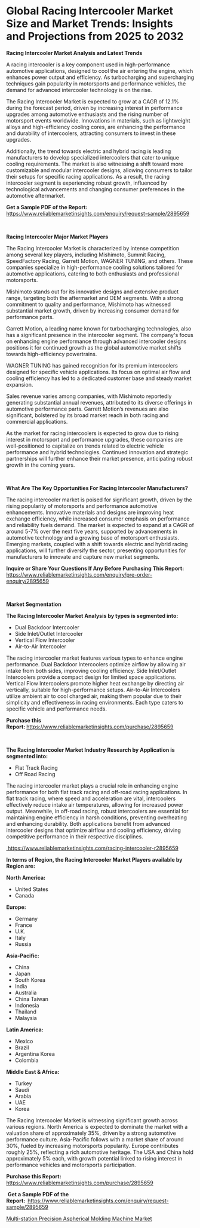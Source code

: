 <p><h1>Global Racing Intercooler Market Size and Market Trends: Insights and Projections from 2025 to 2032</h1></p><p><strong>Racing Intercooler Market Analysis and Latest Trends</strong></p>
<p><p>A racing intercooler is a key component used in high-performance automotive applications, designed to cool the air entering the engine, which enhances power output and efficiency. As turbocharging and supercharging techniques gain popularity in motorsports and performance vehicles, the demand for advanced intercooler technology is on the rise. </p><p>The Racing Intercooler Market is expected to grow at a CAGR of 12.1% during the forecast period, driven by increasing interest in performance upgrades among automotive enthusiasts and the rising number of motorsport events worldwide. Innovations in materials, such as lightweight alloys and high-efficiency cooling cores, are enhancing the performance and durability of intercoolers, attracting consumers to invest in these upgrades.</p><p>Additionally, the trend towards electric and hybrid racing is leading manufacturers to develop specialized intercoolers that cater to unique cooling requirements. The market is also witnessing a shift toward more customizable and modular intercooler designs, allowing consumers to tailor their setups for specific racing applications. As a result, the racing intercooler segment is experiencing robust growth, influenced by technological advancements and changing consumer preferences in the automotive aftermarket.</p></p>
<p><strong>Get a Sample PDF of the Report:&nbsp;</strong> <a href="https://www.reliablemarketinsights.com/enquiry/request-sample/2895659?utm_campaign=2667&utm_medium=2&utm_source=Github&utm_content=ia&utm_term=15032025&utm_id=racing-intercooler">https://www.reliablemarketinsights.com/enquiry/request-sample/2895659</a></p>
<p>&nbsp;</p>
<p><strong>Racing Intercooler Major Market Players</strong></p>
<p><p>The Racing Intercooler Market is characterized by intense competition among several key players, including Mishimoto, Summit Racing, SpeedFactory Racing, Garrett Motion, WAGNER TUNING, and others. These companies specialize in high-performance cooling solutions tailored for automotive applications, catering to both enthusiasts and professional motorsports.</p><p>Mishimoto stands out for its innovative designs and extensive product range, targeting both the aftermarket and OEM segments. With a strong commitment to quality and performance, Mishimoto has witnessed substantial market growth, driven by increasing consumer demand for performance parts.</p><p>Garrett Motion, a leading name known for turbocharging technologies, also has a significant presence in the intercooler segment. The company's focus on enhancing engine performance through advanced intercooler designs positions it for continued growth as the global automotive market shifts towards high-efficiency powertrains.</p><p>WAGNER TUNING has gained recognition for its premium intercoolers designed for specific vehicle applications. Its focus on optimal air flow and cooling efficiency has led to a dedicated customer base and steady market expansion. </p><p>Sales revenue varies among companies, with Mishimoto reportedly generating substantial annual revenues, attributed to its diverse offerings in automotive performance parts. Garrett Motion’s revenues are also significant, bolstered by its broad market reach in both racing and commercial applications.</p><p>As the market for racing intercoolers is expected to grow due to rising interest in motorsport and performance upgrades, these companies are well-positioned to capitalize on trends related to electric vehicle performance and hybrid technologies. Continued innovation and strategic partnerships will further enhance their market presence, anticipating robust growth in the coming years.</p></p>
<p>&nbsp;</p>
<p><strong>What Are The Key Opportunities For Racing Intercooler Manufacturers?</strong></p>
<p><p>The racing intercooler market is poised for significant growth, driven by the rising popularity of motorsports and performance automotive enhancements. Innovative materials and designs are improving heat exchange efficiency, while increased consumer emphasis on performance and reliability fuels demand. The market is expected to expand at a CAGR of around 5-7% over the next five years, supported by advancements in automotive technology and a growing base of motorsport enthusiasts. Emerging markets, coupled with a shift towards electric and hybrid racing applications, will further diversify the sector, presenting opportunities for manufacturers to innovate and capture new market segments.</p></p>
<p><strong>Inquire or Share Your Questions If Any Before Purchasing This Report:</strong> <a href="https://www.reliablemarketinsights.com/enquiry/pre-order-enquiry/2895659?utm_campaign=2667&utm_medium=2&utm_source=Github&utm_content=ia&utm_term=15032025&utm_id=racing-intercooler">https://www.reliablemarketinsights.com/enquiry/pre-order-enquiry/2895659</a></p>
<p>&nbsp;</p>
<p><strong>Market Segmentation</strong></p>
<p><strong>The Racing Intercooler Market Analysis by types is segmented into:</strong></p>
<p><ul><li>Dual Backdoor Intercooler</li><li>Side Inlet/Outlet Intercooler</li><li>Vertical Flow Intercooler</li><li>Air-to-Air Intercooler</li></ul></p>
<p><p>The racing intercooler market features various types to enhance engine performance. Dual Backdoor Intercoolers optimize airflow by allowing air intake from both sides, improving cooling efficiency. Side Inlet/Outlet Intercoolers provide a compact design for limited space applications. Vertical Flow Intercoolers promote higher heat exchange by directing air vertically, suitable for high-performance setups. Air-to-Air Intercoolers utilize ambient air to cool charged air, making them popular due to their simplicity and effectiveness in racing environments. Each type caters to specific vehicle and performance needs.</p></p>
<p><strong>Purchase this Report:&nbsp;</strong><a href="https://www.reliablemarketinsights.com/purchase/2895659?utm_campaign=2667&utm_medium=2&utm_source=Github&utm_content=ia&utm_term=15032025&utm_id=racing-intercooler">https://www.reliablemarketinsights.com/purchase/2895659</a></p>
<p>&nbsp;</p>
<p><strong>The Racing Intercooler Market Industry Research by Application is segmented into:</strong></p>
<p><ul><li>Flat Track Racing</li><li>Off Road Racing</li></ul></p>
<p><p>The racing intercooler market plays a crucial role in enhancing engine performance for both flat track racing and off-road racing applications. In flat track racing, where speed and acceleration are vital, intercoolers effectively reduce intake air temperatures, allowing for increased power output. Meanwhile, in off-road racing, robust intercoolers are essential for maintaining engine efficiency in harsh conditions, preventing overheating and enhancing durability. Both applications benefit from advanced intercooler designs that optimize airflow and cooling efficiency, driving competitive performance in their respective disciplines.</p></p>
<p><a href="https://www.reliablemarketinsights.com/racing-intercooler-r2895659?utm_campaign=2667&utm_medium=2&utm_source=Github&utm_content=ia&utm_term=15032025&utm_id=racing-intercooler">&nbsp;https://www.reliablemarketinsights.com/racing-intercooler-r2895659</a></p>
<p><strong>In terms of Region, the Racing Intercooler Market Players available by Region are:</strong></p>
<p>
    <p> <strong> North America: </strong>
        <ul>
            <li>United States</li>
            <li>Canada</li>
        </ul>
        </p> 
    <p> <strong> Europe: </strong>
        <ul>
            <li>Germany</li>
            <li>France</li>
            <li>U.K.</li>
            <li>Italy</li>
            <li>Russia</li>
        </ul>
        </p> 
    <p> <strong> Asia-Pacific: </strong>
        <ul>
            <li>China</li>
            <li>Japan</li>
            <li>South Korea</li>
            <li>India</li>
            <li>Australia</li>
            <li>China Taiwan</li>
            <li>Indonesia</li>
            <li>Thailand</li>
            <li>Malaysia</li>
        </ul>
        </p> 
    <p> <strong> Latin America: </strong>
        <ul>
            <li>Mexico</li>
            <li>Brazil</li>
            <li>Argentina Korea</li>
            <li>Colombia</li>
        </ul>
        </p> 
    <p> <strong> Middle East & Africa: </strong>
        <ul>
            <li>Turkey</li>
            <li>Saudi</li>
            <li>Arabia</li>
            <li>UAE</li>
            <li>Korea</li>
        </ul>
    </p>
    </p>
<p><p>The Racing Intercooler Market is witnessing significant growth across various regions. North America is expected to dominate the market with a valuation share of approximately 35%, driven by a strong automotive performance culture. Asia-Pacific follows with a market share of around 30%, fueled by increasing motorsports popularity. Europe contributes roughly 25%, reflecting a rich automotive heritage. The USA and China hold approximately 5% each, with growth potential linked to rising interest in performance vehicles and motorsports participation.</p></p>
<p><strong>Purchase this Report: </strong><a href="https://www.reliablemarketinsights.com/purchase/2895659?utm_campaign=2667&utm_medium=2&utm_source=Github&utm_content=ia&utm_term=15032025&utm_id=racing-intercooler">https://www.reliablemarketinsights.com/purchase/2895659</a></p>
<p>&nbsp;<strong>Get a Sample PDF of the Report:&nbsp;&nbsp;</strong><a href="https://www.reliablemarketinsights.com/enquiry/request-sample/2895659?utm_campaign=2667&utm_medium=2&utm_source=Github&utm_content=ia&utm_term=15032025&utm_id=racing-intercooler">https://www.reliablemarketinsights.com/enquiry/request-sample/2895659</a></p>
<p><strong></strong></p>
<p><p><a href="https://github.com/bholdsfofie/Market-Research-Report-List-1/blob/main/multi-station-precision-aspherical-molding-machine-market.md?utm_campaign=2667&utm_medium=2&utm_source=Github&utm_content=ia&utm_term=15032025&utm_id=racing-intercooler">Multi-station Precision Aspherical Molding Machine Market</a></p></p>